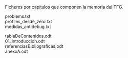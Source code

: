 Ficheros por capítulos que componen la memoria del TFG. 

problems.txt  
profiles_desde_zero.txt  
medidas_antidebug.txt

tablaDeContenidos.odt  
01_introduccion.odt  
referenciasBibliograficas.odt  
anexoA.odt  



